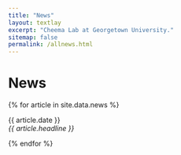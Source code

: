 ```yaml
---
title: "News"
layout: textlay
excerpt: "Cheema Lab at Georgetown University."
sitemap: false
permalink: /allnews.html
---
```


# News

{% for article in site.data.news %}
    <p>{{ article.date }} <br>
    <em>{{ article.headline }}</em></p>
{% endfor %}

